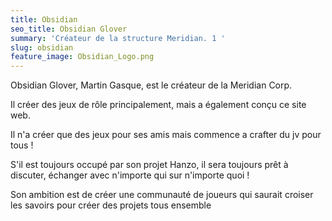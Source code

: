 ```yaml
---
title: Obsidian
seo_title: Obsidian Glover
summary: 'Créateur de la structure Meridian. 1 '
slug: obsidian
feature_image: Obsidian_Logo.png
---
```


Obsidian Glover, Martin Gasque, est le créateur de la Meridian Corp. 

Il créer des jeux de rôle principalement, mais a également conçu ce site web.

Il n'a créer que des jeux pour ses amis mais commence a crafter du jv pour tous !

S'il est toujours occupé par son projet Hanzo, il sera toujours prêt à discuter, échanger avec n'importe qui sur n'importe quoi !

Son ambition est de créer une communauté de joueurs qui saurait croiser les savoirs pour créer des projets tous ensemble
